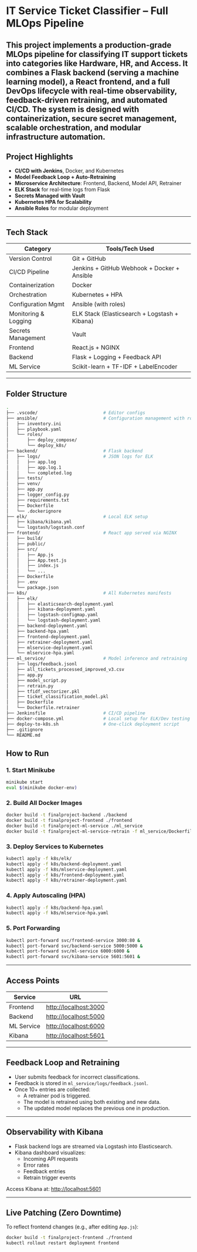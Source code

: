 # IT Service Ticket Classifier – Full MLOps Pipeline

This project implements a production-grade **MLOps pipeline** for classifying IT support tickets into categories like Hardware, HR, and Access. It combines a Flask backend (serving a machine learning model), a React frontend, and a full DevOps lifecycle with real-time observability, feedback-driven retraining, and automated CI/CD. The system is designed with containerization, secure secret management, scalable orchestration, and modular infrastructure automation.
---

## Project Highlights

- **CI/CD with Jenkins**, Docker, and Kubernetes
- **Model Feedback Loop + Auto-Retraining**
- **Microservice Architecture**: Frontend, Backend, Model API, Retrainer
- **ELK Stack** for real-time logs from Flask
- **Secrets Managed with Vault**
- **Kubernetes HPA for Scalability**
- **Ansible Roles** for modular deployment

---

## Tech Stack

| Category              | Tools/Tech Used                                                         |
|-----------------------|-------------------------------------------------------------------------|
| Version Control       | Git + GitHub                                                            |
| CI/CD Pipeline        | Jenkins + GitHub Webhook + Docker + Ansible                             |
| Containerization      | Docker                                                                  |
| Orchestration         | Kubernetes + HPA                                                        |
| Configuration Mgmt    | Ansible (with roles)                                                    |
| Monitoring & Logging  | ELK Stack (Elasticsearch + Logstash + Kibana)                           |
| Secrets Management    | Vault                                                                   |
| Frontend              | React.js + NGINX                                                        |
| Backend               | Flask + Logging + Feedback API                                          |
| ML Service            | Scikit-learn + TF-IDF + LabelEncoder                                    |

---

## Folder Structure

```bash
.
├── .vscode/                         # Editor configs
├── ansible/                         # Configuration management with roles
│   ├── inventory.ini
│   ├── playbook.yaml
│   └── roles/
│       ├── deploy_compose/
│       └── deploy_k8s/
├── backend/                         # Flask backend
│   ├── logs/                        # JSON logs for ELK
│   │   ├── app.log
│   │   ├── app.log.1
│   │   └── completed.log
│   ├── tests/
│   ├── venv/
│   ├── app.py
│   ├── logger_config.py
│   ├── requirements.txt
│   ├── Dockerfile
│   └── .dockerignore
├── elk/                             # Local ELK setup
│   ├── kibana/kibana.yml
│   └── logstash/logstash.conf
├── frontend/                        # React app served via NGINX
│   ├── build/
│   ├── public/
│   ├── src/
│   │   ├── App.js
│   │   ├── App.test.js
│   │   ├── index.js
│   │   └── ...
│   ├── Dockerfile
│   ├── .env
│   └── package.json
├── k8s/                             # All Kubernetes manifests
│   ├── elk/
│   │   ├── elasticsearch-deployment.yaml
│   │   ├── kibana-deployment.yaml
│   │   ├── logstash-configmap.yaml
│   │   └── logstash-deployment.yaml
│   ├── backend-deployment.yaml
│   ├── backend-hpa.yaml
│   ├── frontend-deployment.yaml
│   ├── retrainer-deployment.yaml
│   ├── mlservice-deployment.yaml
│   └── mlservice-hpa.yaml
├── ml_service/                      # Model inference and retraining
│   ├── logs/feedback.jsonl
│   ├── all_tickets_processed_improved_v3.csv
│   ├── app.py
│   ├── model_script.py
│   ├── retrain.py
│   ├── tfidf_vectorizer.pkl
│   ├── ticket_classification_model.pkl
│   ├── Dockerfile
│   └── Dockerfile.retrainer
├── Jenkinsfile                      # CI/CD pipeline
├── docker-compose.yml               # Local setup for ELK/Dev testing
├── deploy-to-k8s.sh                 # One-click deployment script
├── .gitignore
└── README.md

```

## How to Run

### 1. Start Minikube
```bash
minikube start
eval $(minikube docker-env)
```

### 2. Build All Docker Images
```bash
docker build -t finalproject-backend ./backend
docker build -t finalproject-frontend ./frontend
docker build -t finalproject-ml-service ./ml_service
docker build -t finalproject-ml-service-retrain -f ml_service/Dockerfile.retrainer ./ml_service
```

### 3. Deploy Services to Kubernetes
```bash
kubectl apply -f k8s/elk/
kubectl apply -f k8s/backend-deployment.yaml
kubectl apply -f k8s/mlservice-deployment.yaml
kubectl apply -f k8s/frontend-deployment.yaml
kubectl apply -f k8s/retrainer-deployment.yaml
```

### 4. Apply Autoscaling (HPA)
```bash
kubectl apply -f k8s/backend-hpa.yaml
kubectl apply -f k8s/mlservice-hpa.yaml
```

### 5. Port Forwarding
```bash
kubectl port-forward svc/frontend-service 3000:80 &
kubectl port-forward svc/backend-service 5000:5000 &
kubectl port-forward svc/ml-service 6000:6000 &
kubectl port-forward svc/kibana-service 5601:5601 &
```

---

## Access Points

| Service      | URL                      |
|--------------|---------------------------|
| Frontend     | [http://localhost:3000](http://localhost:3000) |
| Backend      | [http://localhost:5000](http://localhost:5000) |
| ML Service   | [http://localhost:6000](http://localhost:6000) |
| Kibana       | [http://localhost:5601](http://localhost:5601) |

---

## Feedback Loop and Retraining

- User submits feedback for incorrect classifications.
- Feedback is stored in `ml_service/logs/feedback.jsonl`.
- Once 10+ entries are collected:
  - A retrainer pod is triggered.
  - The model is retrained using both existing and new data.
  - The updated model replaces the previous one in production.

---

## Observability with Kibana

- Flask backend logs are streamed via Logstash into Elasticsearch.
- Kibana dashboard visualizes:
  - Incoming API requests
  - Error rates
  - Feedback entries
  - Retrain trigger events

Access Kibana at: [http://localhost:5601](http://localhost:5601)

---

## Live Patching (Zero Downtime)

To reflect frontend changes (e.g., after editing `App.js`):

```bash
docker build -t finalproject-frontend ./frontend
kubectl rollout restart deployment frontend